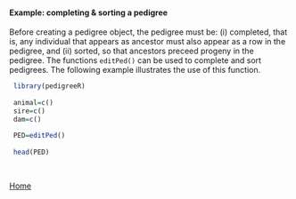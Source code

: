 #### Example: completing & sorting a pedigree

Before creating a pedigree object, the pedigree must be: (i) completed, that is, any individual that appears as ancestor must also appear as a row in the pedigree, and (ii) sorted, so that ancestors preceed progeny in the pedigree. The functions ```editPed()``` can be used to complete and sort pedigrees. The following example illustrates the use of this function.

```R
 library(pedigreeR)
 
 animal=c()
 sire=c()
 dam=c()
 
 PED=editPed()
 
 head(PED)
 
 
```

[Home](https://github.com/Rpedigree/pedigreeR)
 
